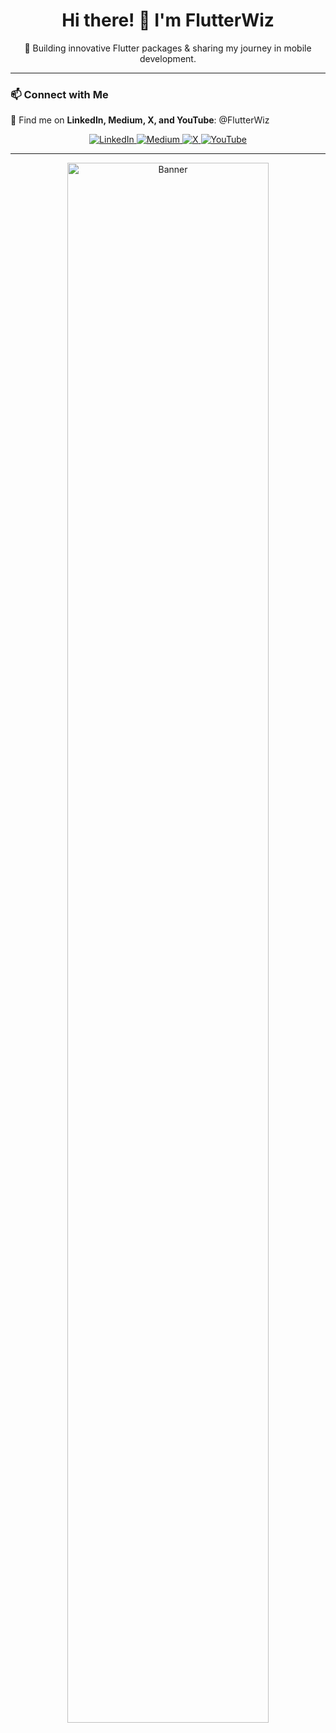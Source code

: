 <h1 align="center">Hi there! 👋 I'm FlutterWiz</h1>

<p align="center">
  🚀 Building innovative Flutter packages & sharing my journey in mobile development.
</p>

---

### 📫 Connect with Me  
🔗 Find me on **LinkedIn, Medium, X, and YouTube**: @FlutterWiz  

<p align="center">
  <a href="https://linkedin.com/in/alperefesahin">
    <img src="https://img.shields.io/badge/LinkedIn-%230077B5.svg?logo=linkedin&logoColor=white" alt="LinkedIn">
  </a>
  <a href="https://medium.com/@FlutterWiz">
    <img src="https://img.shields.io/badge/Medium-12100E?logo=medium&logoColor=white" alt="Medium">
  </a>
  <a href="https://x.com/FlutterWiz">
    <img src="https://img.shields.io/badge/X-%231DA1F2.svg?logo=Twitter&logoColor=white&color=black" alt="X">
  </a>
  <a href="https://www.youtube.com/@FlutterWiz">
    <img src="https://img.shields.io/badge/YouTube-%23FF0000.svg?logo=YouTube&logoColor=white" alt="YouTube">
  </a>
</p>

---

<p align="center">
  <img src="https://github.com/user-attachments/assets/07356d53-3b47-4309-a9f0-ed6acd04b28e" width="80%" alt="Banner">
</p>
